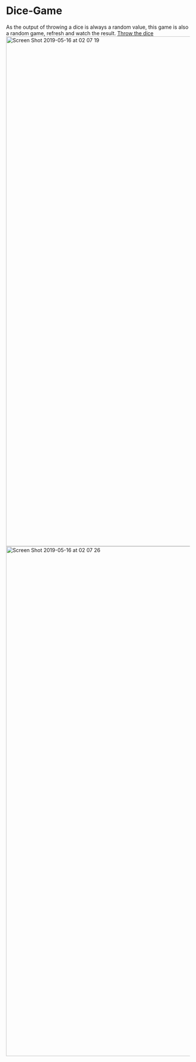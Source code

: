 # Dice-Game
As the output of throwing a dice is always a random value, this game is also a random game, refresh and watch the result.
[Throw the dice](https://amrfahmyy.github.io/Dice-Game/)
<img width="1392" alt="Screen Shot 2019-05-16 at 02 07 19" src="https://user-images.githubusercontent.com/31357623/57817504-f49d1d00-777f-11e9-8946-247173addc75.png">
<img width="1392" alt="Screen Shot 2019-05-16 at 02 07 26" src="https://user-images.githubusercontent.com/31357623/57817509-f830a400-777f-11e9-95aa-f66ed03a3780.png">
